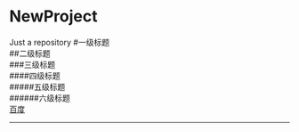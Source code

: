 # NewProject
Just a repository
#一级标题  
##二级标题  
###三级标题  
####四级标题  
#####五级标题  
######六级标题  
[百度](https://www.baidu.com/)  
***

